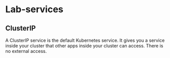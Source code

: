 # Lab-services
## ClusterIP
A ClusterIP service is the default Kubernetes service. It gives you a service inside
your cluster that other apps inside your cluster can access. There is no external access.
